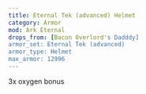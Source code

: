 ```yaml
---
title: Eternal Tek (advanced) Helmet
category: Armor
mod: Ark Eternal
drops_from: [Bacon Overlord's Dadddy]
armor_set: Eternal Tek (advanced)
armor_type: Helmet
max_armor: 12996
---
```


3x oxygen bonus
